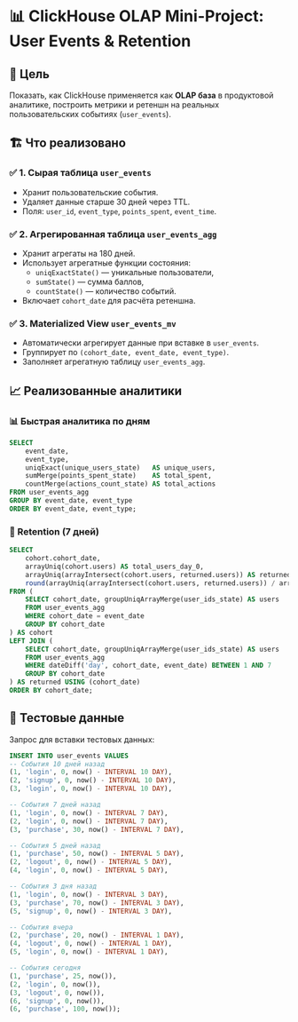 
# 📊 ClickHouse OLAP Mini-Project: User Events & Retention

## 🧩 Цель

Показать, как ClickHouse применяется как **OLAP база** в продуктовой аналитике, построить метрики и ретеншн на реальных пользовательских событиях (`user_events`).

## 🏗️ Что реализовано

### ✅ 1. Сырая таблица `user_events`
- Хранит пользовательские события.
- Удаляет данные старше 30 дней через TTL.
- Поля: `user_id`, `event_type`, `points_spent`, `event_time`.

### ✅ 2. Агрегированная таблица `user_events_agg`
- Хранит агрегаты на 180 дней.
- Использует агрегатные функции состояния:
  - `uniqExactState()` — уникальные пользователи,
  - `sumState()` — сумма баллов,
  - `countState()` — количество событий.
- Включает `cohort_date` для расчёта ретеншна.

### ✅ 3. Materialized View `user_events_mv`
- Автоматически агрегирует данные при вставке в `user_events`.
- Группирует по `(cohort_date, event_date, event_type)`.
- Заполняет агрегатную таблицу `user_events_agg`.

## 📈 Реализованные аналитики

### 📊 Быстрая аналитика по дням

```sql
SELECT
    event_date,
    event_type,
    uniqExact(unique_users_state)   AS unique_users,
    sumMerge(points_spent_state)    AS total_spent,
    countMerge(actions_count_state) AS total_actions
FROM user_events_agg
GROUP BY event_date, event_type
ORDER BY event_date, event_type;
```

### 📆 Retention (7 дней)

```sql
SELECT
    cohort.cohort_date,
    arrayUniq(cohort.users) AS total_users_day_0,
    arrayUniq(arrayIntersect(cohort.users, returned.users)) AS returned_in_7_days,
    round(arrayUniq(arrayIntersect(cohort.users, returned.users)) / arrayUniq(cohort.users) * 100, 2) AS retention_7d_percent
FROM (
    SELECT cohort_date, groupUniqArrayMerge(user_ids_state) AS users
    FROM user_events_agg
    WHERE cohort_date = event_date
    GROUP BY cohort_date
) AS cohort
LEFT JOIN (
    SELECT cohort_date, groupUniqArrayMerge(user_ids_state) AS users
    FROM user_events_agg
    WHERE dateDiff('day', cohort_date, event_date) BETWEEN 1 AND 7
    GROUP BY cohort_date
) AS returned USING (cohort_date)
ORDER BY cohort_date;
```

## 🧪 Тестовые данные

Запрос для вставки тестовых данных:

```sql
INSERT INTO user_events VALUES
-- События 10 дней назад
(1, 'login', 0, now() - INTERVAL 10 DAY),
(2, 'signup', 0, now() - INTERVAL 10 DAY),
(3, 'login', 0, now() - INTERVAL 10 DAY),

-- События 7 дней назад
(1, 'login', 0, now() - INTERVAL 7 DAY),
(2, 'login', 0, now() - INTERVAL 7 DAY),
(3, 'purchase', 30, now() - INTERVAL 7 DAY),

-- События 5 дней назад
(1, 'purchase', 50, now() - INTERVAL 5 DAY),
(2, 'logout', 0, now() - INTERVAL 5 DAY),
(4, 'login', 0, now() - INTERVAL 5 DAY),

-- События 3 дня назад
(1, 'login', 0, now() - INTERVAL 3 DAY),
(3, 'purchase', 70, now() - INTERVAL 3 DAY),
(5, 'signup', 0, now() - INTERVAL 3 DAY),

-- События вчера
(2, 'purchase', 20, now() - INTERVAL 1 DAY),
(4, 'logout', 0, now() - INTERVAL 1 DAY),
(5, 'login', 0, now() - INTERVAL 1 DAY),

-- События сегодня
(1, 'purchase', 25, now()),
(2, 'login', 0, now()),
(3, 'logout', 0, now()),
(6, 'signup', 0, now()),
(6, 'purchase', 100, now());
```
